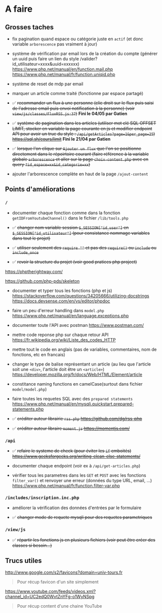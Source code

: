 # A faire

## Grosses taches

- fix pagination quand espace ou catégorie juste en `actif` (et donc variable `arborescence` pas vraiment à jour)

- système de vérification par email lors de la création du compte (générer un uuid puis faire un lien du style /valider?id_utilisateur=xxxx&uuid=xxxxxx)
https://www.php.net/manual/en/function.mail.php
https://www.php.net/manual/fr/function.uniqid.php

- système de reset de mdp par email

- marquer un article comme traité (fonctionne par espace partagé)

- ✅ ~~recommander un flux à une personne (clic droit sur le flux puis saisi de l'adresse email puis envoi notification à la personne) (voir  `view/js/classes/FluxRSS.js:37`)~~ **Fini le 04/05 par Gatien**

- ✅ ~~système de pagination dans les articles (utiliser mot clé SQL OFFSET LIMIT, stocker en variable la page courante en js et modifier endpoint API pour avoir un truc du style : `/api/getArticles?page=1&per_page=25`)
https://sql.sh/cours/limit~~ **Fini le 21/04 par Gatien** 

- ✅ ~~lorsque l'on clique sur `Ajouter un flux` que l'on se positionne directement dans le répoirtoire courant (faire référence à la variable globale `arborescence` et aller sur la page `choix-content.php` avec en query `?id_espace=xx&id_categorie=xx`)~~
  
- ajouter l'arborescence complète en haut de la page `/ajout-content`

## Points d'améliorations

### `/`

- documenter chaque fonction comme dans la fonction `getIDFromYoutubeChannel()` dans le fichier `/lib/tools.php`

- ✅ ~~changer nom variable session `$_SESSION["id_user"]` en `$_SESSION["id_utilisateur"]` (pour consistance nommage variables dans tout le projet)~~

- ✅ ~~utiliser seulement des `require ""` et pas des `require()` ou `include` ou `include_once`~~

- ✅ ~~revoir la structure du projet (voir good pratices php project)~~

https://phptherightway.com/

https://github.com/php-pds/skeleton

- documenter et typer tous les fonctions (php et js)
https://stackoverflow.com/questions/34205666/utilizing-docstrings
https://docs.devsense.com/en/vs/editor/phpdoc

- faire un peu d'erreur handling dans `model.php`
https://www.php.net/manual/en/language.exceptions.php

- documenter toute l'API avec postman
https://www.postman.com/

- mettre code reponse php sur chaque retour API
https://fr.wikipedia.org/wiki/Liste_des_codes_HTTP

- mettre tout le code en anglais (pas de variables, commentaires, nom de fonctions, etc en francais)

- changer le type de balise représentant un article (au lieu que l'article soit une `<div>`, l'article doit être un `<article>`)
https://developer.mozilla.org/fr/docs/Web/HTML/Element/article

- constitance naming functions en camelCase(surtout dans fichier `model/model.php`)

- faire toutes les requetes SQL avec des `prepared statements`
https://www.php.net/manual/en/mysqli.quickstart.prepared-statements.php

- ✅ ~~créditer auteur librairie `rss-php`
https://github.com/dg/rss-php~~

- ✅ ~~créditer auteur libraire `moment.js`
https://momentjs.com/~~


### `/api`
- ✅ ~~refaire le systeme de check (pour éviter les `if` emboités)
https://www.geeksforgeeks.org/writing-clean-else-statements/~~

- documenter chaque endpoint (voir ex à `/api/get-articles.php`)

- vérifier tous les parametres dans les `GET` et `POST` avec les fonctions `filter_var()` et renvoyer une erreur (données du type URL, email, ...)
https://www.php.net/manual/fr/function.filter-var.php

### `/includes/inscription.inc.php`
- améliorer la vérification des données d'entrées par le formulaire

- ✅ ~~changer mode de requete mysqli pour des requetes parametriques~~

### `/view/js`
- ✅ ~~répartir les fonctions js en plusieurs fichiers (voir peut être créer des classes si besoin...)~~


## Trucs utiles

http://www.google.com/s2/favicons?domain=univ-tours.fr
> Pour récup favicon d'un site simplement

https://www.youtube.com/feeds/videos.xml?channel_id=UC2edQ0WvtZnYFg-o1WyNSpg
> Pour récup content d'une chaine YouTube
